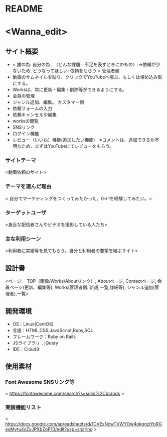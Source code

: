 # README

# <Wanna_edit>

## サイト概要
 - < 誰の為: 自分の為 , （どんな課題＝不足を表すときにのもの）:⇒依頼が少ないため,  どうなってほしい: 依頼をもらう >
管理者側
 - 動画のサムネイルを貼り、クリックでYouTubeへ飛ぶ、もしくは埋め込み型にする。
 - Worksは、常に更新・編集・削除等ができるようにする。
 - 会員の管理
 - ジャンル追加、編集。
カスタマー側
 - 依頼フォームの入力
 - 依頼キャンセルや編集
 - worksの閲覧
 - SNSリンク
 - ログイン機能
 - レビュー（いいね）機能(追加したい機能)　※コメントは、追加できるか不明なため、まずはYouTubeにてレビューをもらう。

### サイトテーマ
<動画依頼のサイト>

### テーマを選んだ理由
< 自分でマーケティングをつくってみたかった。0⇒1を経験してみたい。>

### ターゲットユーザ
<身近な配信者さんやビデオを撮影している人たち>

### 主な利用シーン
<利用者に実績等を見てもらう。自分と利用者の要望を結ぶサイト>

## 設計書
<ページ:　TOP（画像/Works/Aboutリンク）, Aboutページ, Contactページ, 会員ページ(更新、編集等), Works(管理者側: 新規,一覧,詳細等), ジャンル追加(管理者),一覧>

## 開発環境
- OS：Linux(CentOS)
- 言語：HTML,CSS,JavaScript,Ruby,SQL
- フレームワーク：Ruby on Rails
- JSライブラリ：jQuery
- IDE：Cloud9

## 使用素材

### Font Awesome SNSリンク等
< https://fontawesome.com/search?s=solid%2Cbrands >

### 実装機能リスト
< https://docs.google.com/spreadsheets/d/1CVEsNcwTVWYOw4okggziYpRGeoMytu4xZxJPXbZoP10/edit?usp=sharing >